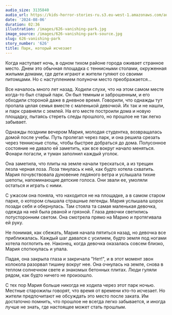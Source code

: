 ```yaml
---
audio_size: 3135840
audio_url: https://kids-horror-stories-ru.s3.eu-west-1.amazonaws.com/audio/626-vanishing-park.mp3
date: '2024-08-06'
duration: 02:36
illustration: /images/626-vanishing-park.jpg
image_source: /images/626-vanishing-park-source.jpg
slug: 626-vanishing-park
story_number: '626'
title: Парк, который исчезает
---
```


Когда наступает ночь, в одном тихом районе города оживает странное место. Днем это обычная площадка с теннисными столами, окруженная жилыми домами, где дети играют и жители гуляют со своими питомцами. Но с наступлением полуночи место преображается...

Все началось много лет назад. Ходили слухи, что на этом самом месте когда-то был старый парк. Он был темным и заброшенным, и его обходили стороной даже в дневное время. Говорили, что однажды тут пропала целая семья вместе с маленькой девочкой. Их так и не нашли, и парк сравняли с землей. На его месте построили дома и новую площадку, пытаясь стереть следы прошлого, но прошлое не так легко забывает.

Однажды поздним вечером Мария, молодая студентка, возвращалась домой после учебы. Путь пролегал через парк, и она решила срезать через теннисные столы, чтобы быстрее добраться до дома. Полусонное состояние не давало ей заметить, как все вокруг начало меняться. Фонари погасли, и туман заполнил каждый уголок.

Она заметила, что плиты на земле начали трескаться, а из трещин лезла черная лоза. Лоза тянулась к ней, как будто хотела схватить. Мария почувствовала дуновение ледяного ветра и услышала тихие шепоты, напоминающие детские голоса. Они звали ее, умоляли остаться и играть с ними.

С ужасом она поняла, что находится не на площадке, а в самом старом парке, о котором слышала страшные легенды. Мария услышала шорох позади себя и обернулась. Там стояла та самая маленькая девочка, одежда на ней была рваной и грязной. Глаза девочки светились потусторонним светом. Она смотрела прямо на Марию и протягивала ей руку.

Не понимая, как сбежать, Мария начала пятиться назад, но девочка все приближалась. Каждый шаг давался с усилием, будто земля под ногами хотела поглотить ее. Наконец, когда девочка оказалась совсем близко, Мария споткнулась и упала.

Падая, она закрыла глаза и закричала "Нет!", и в этот момент звон колокола разорвал тишину вокруг нее. Она очнулась на земле, снова в теплом солнечном свете и знакомых бетонных плитах. Люди гуляли рядом, как будто ничего не произошло.

С тех пор Мария больше никогда не ходила через этот парк ночью. Местные старожилы говорят, что время от времени кто-то исчезает. Но жители предпочитают не обсуждать это место после заката. Им достаточно помнить, что прошлое не всегда легко забывается, и иногда лучше не знать, где настоящее может стать прошлым.